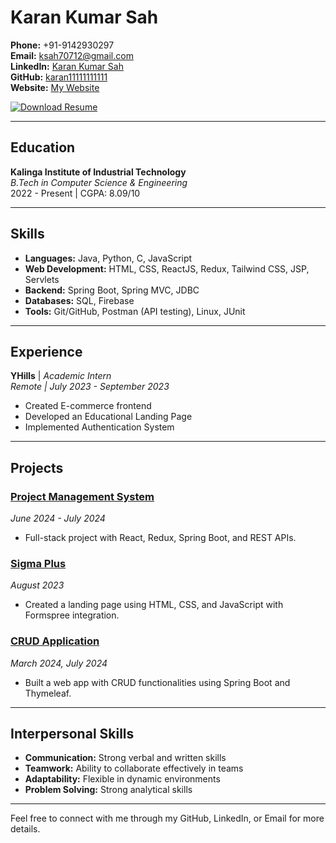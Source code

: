 # Karan Kumar Sah

**Phone:** +91-9142930297  
**Email:** [ksah70712@gmail.com](mailto:ksah70712@gmail.com)  
**LinkedIn:** [Karan Kumar Sah](https://www.linkedin.com/in/karan-kumar-sah-687a9624b/)  
**GitHub:** [karan11111111111](https://github.com/karan11111111111)  
**Website:** [My Website](https://example.com)

[![Download Resume](https://img.shields.io/badge/Download%20Resume-PDF-brightgreen)](https://raw.githubusercontent.com/karan11111111111/My-Resume/main/resume/resume.pdf)


---

## Education
**Kalinga Institute of Industrial Technology**  
*B.Tech in Computer Science & Engineering*  
2022 - Present | CGPA: 8.09/10

---

## Skills
- **Languages:** Java, Python, C, JavaScript
- **Web Development:** HTML, CSS, ReactJS, Redux, Tailwind CSS, JSP, Servlets
- **Backend:** Spring Boot, Spring MVC, JDBC
- **Databases:** SQL, Firebase
- **Tools:** Git/GitHub, Postman (API testing), Linux, JUnit

---

## Experience
**YHills** | *Academic Intern*  
_Remote | July 2023 - September 2023_  
- Created E-commerce frontend  
- Developed an Educational Landing Page  
- Implemented Authentication System  

---

## Projects

### [Project Management System](https://github.com/karan11111111111/Project-Management)
*June 2024 - July 2024*  
- Full-stack project with React, Redux, Spring Boot, and REST APIs.

### [Sigma Plus](https://github.com/karan11111111111/Landing-Page-of-educational-institution-using-html--CSS-and-JavaScript-)
*August 2023*  
- Created a landing page using HTML, CSS, and JavaScript with Formspree integration.

### [CRUD Application](https://github.com/karan11111111111/CRUD_APPLICATION)
*March 2024, July 2024*  
- Built a web app with CRUD functionalities using Spring Boot and Thymeleaf.

---

## Interpersonal Skills
- **Communication:** Strong verbal and written skills
- **Teamwork:** Ability to collaborate effectively in teams
- **Adaptability:** Flexible in dynamic environments
- **Problem Solving:** Strong analytical skills

---

Feel free to connect with me through my GitHub, LinkedIn, or Email for more details.
